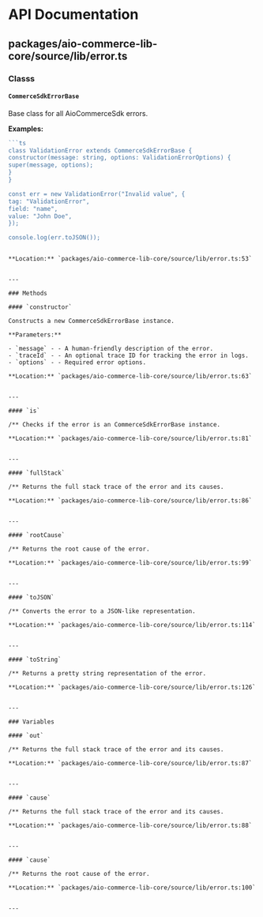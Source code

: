 # API Documentation

## packages/aio-commerce-lib-core/source/lib/error.ts

### Classs

#### `CommerceSdkErrorBase`

Base class for all AioCommerceSdk errors.

**Examples:**

````javascript
```ts
class ValidationError extends CommerceSdkErrorBase {
constructor(message: string, options: ValidationErrorOptions) {
super(message, options);
}
}

const err = new ValidationError("Invalid value", {
tag: "ValidationError",
field: "name",
value: "John Doe",
});

console.log(err.toJSON());
````

```

**Location:** `packages/aio-commerce-lib-core/source/lib/error.ts:53`


---

### Methods

#### `constructor`

Constructs a new CommerceSdkErrorBase instance.

**Parameters:**

- `message` - - A human-friendly description of the error.
- `traceId` - - An optional trace ID for tracking the error in logs.
- `options` - - Required error options.

**Location:** `packages/aio-commerce-lib-core/source/lib/error.ts:63`


---

#### `is`

/** Checks if the error is an CommerceSdkErrorBase instance.

**Location:** `packages/aio-commerce-lib-core/source/lib/error.ts:81`


---

#### `fullStack`

/** Returns the full stack trace of the error and its causes.

**Location:** `packages/aio-commerce-lib-core/source/lib/error.ts:86`


---

#### `rootCause`

/** Returns the root cause of the error.

**Location:** `packages/aio-commerce-lib-core/source/lib/error.ts:99`


---

#### `toJSON`

/** Converts the error to a JSON-like representation.

**Location:** `packages/aio-commerce-lib-core/source/lib/error.ts:114`


---

#### `toString`

/** Returns a pretty string representation of the error.

**Location:** `packages/aio-commerce-lib-core/source/lib/error.ts:126`


---

### Variables

#### `out`

/** Returns the full stack trace of the error and its causes.

**Location:** `packages/aio-commerce-lib-core/source/lib/error.ts:87`


---

#### `cause`

/** Returns the full stack trace of the error and its causes.

**Location:** `packages/aio-commerce-lib-core/source/lib/error.ts:88`


---

#### `cause`

/** Returns the root cause of the error.

**Location:** `packages/aio-commerce-lib-core/source/lib/error.ts:100`


---

```
